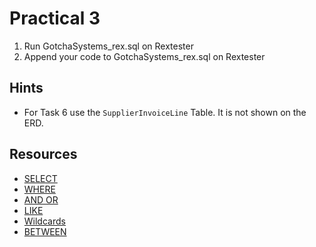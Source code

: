 # Practical 3
1. Run GotchaSystems_rex.sql on Rextester
2. Append your code to GotchaSystems_rex.sql on Rextester

## Hints
- For Task 6 use the `SupplierInvoiceLine` Table. It is not shown on the ERD.

## Resources
- [SELECT](https://www.w3schools.com/sql/sql_select.asp)
- [WHERE](https://www.w3schools.com/sql/sql_where.asp)
- [AND OR](https://www.w3schools.com/sql/sql_and_or.asp)
- [LIKE](https://www.w3schools.com/sql/sql_like.asp)
- [Wildcards](https://www.w3schools.com/sql/sql_wildcards.asp)
- [BETWEEN](https://www.w3schools.com/sql/sql_between.asp)
